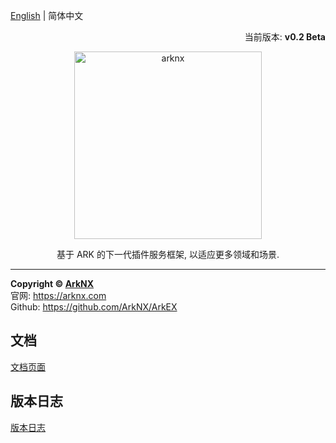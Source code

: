 [English](./README.md) | 简体中文

<p align="right">当前版本: <strong>v0.2 Beta</strong></p>
<p align="center"><img src="https://raw.githubusercontent.com/ArkNX/ArkEX/gh-pages/_images/arknx_logo.svg?sanitize=true" alt="arknx" width="300"/></p>
<center>基于 ARK 的下一代插件服务框架, 以适应更多领域和场景.

----------
</center>

**Copyright © [ArkNX](https://arknx.com "ArkNX")**  
官网: https://arknx.com  
Github: https://github.com/ArkNX/ArkEX

## 文档

[文档页面](https://docs.arknx.com/ArkEX)

## 版本日志

[版本日志](https://docs.arknx.com/ArkEX/#/release)